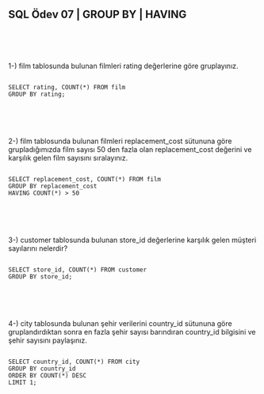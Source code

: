 ## SQL Ödev 07 | GROUP BY | HAVING

<br>
<br>
<br>

1-) film tablosunda bulunan filmleri rating değerlerine göre gruplayınız.


```

SELECT rating, COUNT(*) FROM film
GROUP BY rating;

```


<br>
<br>
<br>

2-) film tablosunda bulunan filmleri replacement_cost sütununa göre grupladığımızda film sayısı 50 den fazla olan replacement_cost değerini ve karşılık gelen film sayısını sıralayınız.

```

SELECT replacement_cost, COUNT(*) FROM film
GROUP BY replacement_cost
HAVING COUNT(*) > 50

```

<br>
<br>
<br>

3-) customer tablosunda bulunan store_id değerlerine karşılık gelen müşteri sayılarını nelerdir?

```

SELECT store_id, COUNT(*) FROM customer
GROUP BY store_id;

```

<br>
<br>
<br>

4-) city tablosunda bulunan şehir verilerini country_id sütununa göre gruplandırdıktan sonra en fazla şehir sayısı barındıran country_id bilgisini ve şehir sayısını paylaşınız.

 ```

SELECT country_id, COUNT(*) FROM city
GROUP BY country_id
ORDER BY COUNT(*) DESC
LIMIT 1;

```